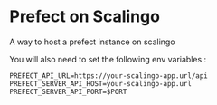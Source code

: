 # Prefect on Scalingo
A way to host a prefect instance on scalingo

You will also need to set the following env variables :

```
PREFECT_API_URL=https://your-scalingo-app.url/api
PREFECT_SERVER_API_HOST=your-scalingo-app.url
PREFECT_SERVER_API_PORT=$PORT
```
